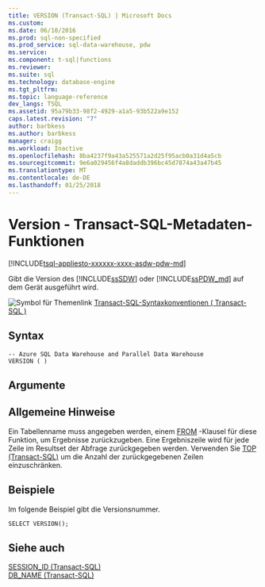 ```yaml
---
title: VERSION (Transact-SQL) | Microsoft Docs
ms.custom: 
ms.date: 06/10/2016
ms.prod: sql-non-specified
ms.prod_service: sql-data-warehouse, pdw
ms.service: 
ms.component: t-sql|functions
ms.reviewer: 
ms.suite: sql
ms.technology: database-engine
ms.tgt_pltfrm: 
ms.topic: language-reference
dev_langs: TSQL
ms.assetid: 95a79b33-98f2-4929-a1a5-93b522a9e152
caps.latest.revision: "7"
author: barbkess
ms.author: barbkess
manager: craigg
ms.workload: Inactive
ms.openlocfilehash: 8ba4237f9a43a525571a2d25f95acb0a31d4a5cb
ms.sourcegitcommit: 9e6a029456f4a8daddb396bc45d7874a43a47b45
ms.translationtype: MT
ms.contentlocale: de-DE
ms.lasthandoff: 01/25/2018
---
```

# <a name="version---transact-sql-metadata-functions"></a>Version - Transact-SQL-Metadaten-Funktionen
[!INCLUDE[tsql-appliesto-xxxxxx-xxxx-asdw-pdw-md](../../includes/tsql-appliesto-xxxxxx-xxxx-asdw-pdw-md.md)]

 Gibt die Version des [!INCLUDE[ssSDW](../../includes/sssdw-md.md)] oder [!INCLUDE[ssPDW_md](../../includes/sspdw-md.md)] auf dem Gerät ausgeführt wird.  
  
![Symbol für Themenlink](../../database-engine/configure-windows/media/topic-link.gif "Thema Linksymbol") [Transact-SQL-Syntaxkonventionen &#40; Transact-SQL &#41;](../../t-sql/language-elements/transact-sql-syntax-conventions-transact-sql.md)  
  
## <a name="syntax"></a>Syntax  
  
```  
-- Azure SQL Data Warehouse and Parallel Data Warehouse  
VERSION ( )  
```  
  
## <a name="arguments"></a>Argumente  
  
## <a name="general-remarks"></a>Allgemeine Hinweise  
Ein Tabellenname muss angegeben werden, einem [FROM](../../t-sql/queries/from-transact-sql.md) -Klausel für diese Funktion, um Ergebnisse zurückzugeben. Eine Ergebniszeile wird für jede Zeile im Resultset der Abfrage zurückgegeben werden. Verwenden Sie [TOP (Transact-SQL)](../../t-sql/queries/top-transact-sql.md) um die Anzahl der zurückgegebenen Zeilen einzuschränken.  
  
## <a name="examples"></a>Beispiele  
Im folgende Beispiel gibt die Versionsnummer.  
  
```  
SELECT VERSION();  
```  
  
## <a name="see-also"></a>Siehe auch 
[SESSION_ID (Transact-SQL)](../../t-sql/functions/session-id-transact-sql.md)  
[DB_NAME &#40;Transact-SQL&#41;](../../t-sql/functions/db-name-transact-sql.md)  
  
  
